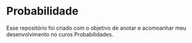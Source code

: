 # Probabilidade
Esse repositório foi criado com o objetivo de anotar e acomoanhar meu desenvolvimento no curos Probabilidades.
